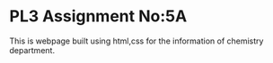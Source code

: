 # PL3 Assignment No:5A

This is webpage built using html,css for the information of chemistry department.

